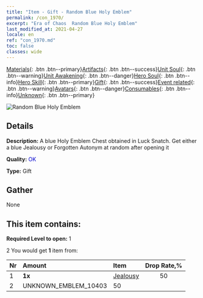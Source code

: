 ```yaml
---
title: "Item - Gift - Random Blue Holy Emblem"
permalink: /con_1970/
excerpt: "Era of Chaos  Random Blue Holy Emblem"
last_modified_at: 2021-04-27
locale: en
ref: "con_1970.md"
toc: false
classes: wide
---
```

 [Materials](/Items/){: .btn .btn--primary}[Artifacts](/Items/Artifacts/){: .btn .btn--success}[Unit Soul](/Items/UnitSoul/){: .btn .btn--warning}[Unit Awakening](/Items/UnitAwakening/){: .btn .btn--danger}[Hero Soul](/Items/HeroSoul/){: .btn .btn--info}[Hero Skill](/Items/HeroSkill/){: .btn .btn--primary}[Gift](/Items/Gift/){: .btn .btn--success}[Event related](/Items/Events/){: .btn .btn--warning}[Avatars](/Items/Avatars/){: .btn .btn--danger}[Consumables](/Items/Consumables/){: .btn .btn--info}[Unknown](/Items/Unknown/){: .btn .btn--primary}

 ![Random Blue Holy Emblem](/images/t/shenghui_4.png)

## Details
 **Description:** A blue Holy Emblem Chest obtained in Luck Snatch. Get either a blue Jealousy or Forgotten Autonym at random after opening it

 **Quality:** <span style="color: #0000CD">OK</span>

 **Type:** Gift

## Gather

  None

## This item contains:

 **Required Level to open:** 1

 2 You would get **1** item  from:

  | Nr | Amount |     Item    | Drop Rate,% |
  |:---|:-------|:------------|:---------:|
  | 1 |  **1x** | [Jealousy](/Emblem/Jealousy/) | 50 | 
  | 2 | UNKNOWN_EMBLEM_10403 | 50 | 
